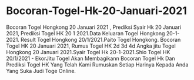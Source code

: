 # Bocoran-Togel-Hk-20-Januari-2021
Bocoran Togel Hongkong 20 Januari 2021 , Prediksi Syair Hk 20 Januari 2021, Prediksi Togel HK 20 1 2021.Data Keluaran Togel Hongkong 20-1-2021. Result Togel Hongkong 20/1/2021.Paito Togel Hongkong. Bocoran Togel HK 20 Januari 2021, Rumus Togel HK 2d 3d 4d Angka jitu Togel Hongkong 20 Januari 2021.Syair Togel Hk 20-1-2021.Shio Togel HK 20/1/2021 - EkorJitu Togel Akan Membagikann Bocoran Togel Hk Dan Prediksi Togel HK Yang Telah Kami Rumuskan Setiap Harinya Kepada Anda Yang Suka Judi Toge Online.
